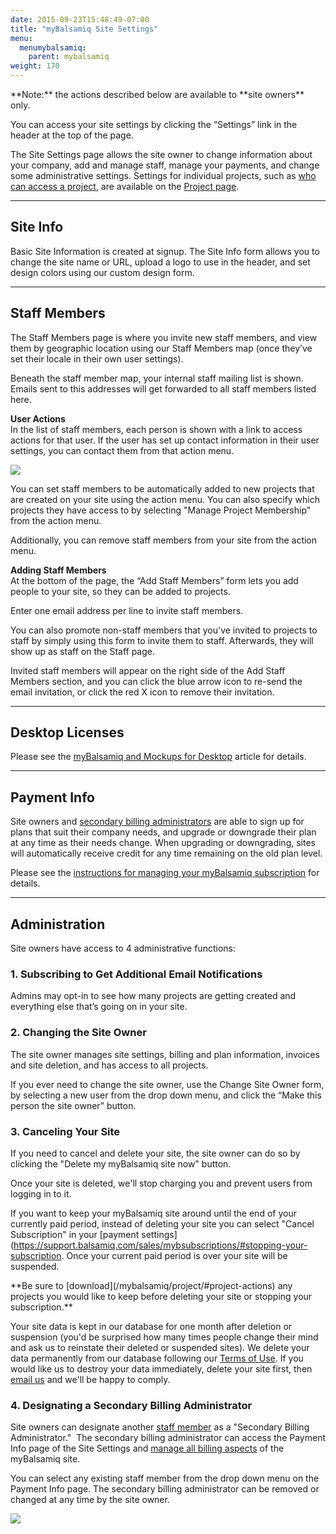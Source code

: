 ```yaml
---
date: 2015-09-23T15:48:49-07:00
title: "myBalsamiq Site Settings"
menu:
  menumybalsamiq:
    parent: mybalsamiq
weight: 170
---
```


<span class="alert alert-info show" role="alert">
**Note:** the actions described below are available to **site owners** only.
</span>

You can access your site settings by clicking the “Settings” link in the header at the top of the page.

The Site Settings page allows the site owner to change information about your company, add and manage staff, manage your payments, and change some administrative settings. Settings for individual projects, such as [who can access a project](/mybalsamiq/project/#setting-access-control), are available on the [Project page](/mybalsamiq/project/).

* * *

## Site Info

Basic Site Information is created at signup. The Site Info form allows you to change the site name or URL, upload a logo to use in the header, and set design colors using our custom design form.

* * *

## Staff Members

The Staff Members page is where you invite new staff members, and view them by geographic location using our Staff Members map (once they’ve set their locale in their own user settings).

Beneath the staff member map, your internal staff mailing list is shown. Emails sent to this addresses will get forwarded to all staff members listed here.

**User Actions**  
 In the list of staff members, each person is shown with a link to access actions for that user. If the user has set up contact information in their user settings, you can contact them from that action menu.

![](//media.balsamiq.com/img/support/docs/myb/staff-actions.png)

You can set staff members to be automatically added to new projects that are created on your site using the action menu. You can also specify which projects they have access to by selecting "Manage Project Membership" from the action menu.

Additionally, you can remove staff members from your site from the action menu.

**Adding Staff Members**  
At the bottom of the page, the “Add Staff Members” form lets you add people to your site, so they can be added to projects.

Enter one email address per line to invite staff members.

You can also promote non-staff members that you've invited to projects to staff by simply using this form to invite them to staff. Afterwards, they will show up as staff on the Staff page.

Invited staff members will appear on the right side of the Add Staff Members section, and you can click the blue arrow icon to re-send the email invitation, or click the red X icon to remove their invitation.

* * *

## Desktop Licenses

Please see the [myBalsamiq and Mockups for Desktop](https://support.balsamiq.com/mybalsamiq/mybanddesktop/) article for details.

* * *

## Payment Info

Site owners and [secondary billing administrators](#4-designating-a-secondary-billing-administrator) are able to sign up for plans that suit their company needs, and upgrade or downgrade their plan at any time as their needs change. When upgrading or downgrading, sites will automatically receive credit for any time remaining on the old plan level.

Please see the [instructions for managing your myBalsamiq subscription](https://support.balsamiq.com/sales/mybsubscriptions/) for details.

* * *

## Administration

Site owners have access to 4 administrative functions:

### 1\. Subscribing to Get Additional Email Notifications

Admins may opt-in to see how many projects are getting created and everything else that’s going on in your site.

### 2\. Changing the Site Owner

The site owner manages site settings, billing and plan information, invoices and site deletion, and has access to all projects.

If you ever need to change the site owner, use the Change Site Owner form, by selecting a new user from the drop down menu, and click the “Make this person the site owner” button.

### 3\. Canceling Your Site

If you need to cancel and delete your site, the site owner can do so by clicking the "Delete my myBalsamiq site now" button.

Once your site is deleted, we'll stop charging you and prevent users from logging in to it.

If you want to keep your myBalsamiq site around until the end of your currently paid period, instead of deleting your site you can select "Cancel Subscription" in your [payment settings](https://support.balsamiq.com/sales/mybsubscriptions/#stopping-your-subscription. Once your current paid period is over your site will be suspended.

<span class="alert alert-warning show" role="alert">
**Be sure to [download](/mybalsamiq/project/#project-actions) any projects you would like to keep before deleting your site or stopping your subscription.**
</span>

Your site data is kept in our database for one month after deletion or suspension (you'd be surprised how many times people change their mind and ask us to reinstate their deleted or suspended sites). We delete your data permanently from our database following our [Terms of Use](/mybalsamiq/tos/#how-can-i-access-or-correct-my-information). If you would like us to destroy your data immediately, delete your site first, then [email us](https://balsamiq.com/company/contact/#/s/myb) and we'll be happy to comply.

### 4\. Designating a Secondary Billing Administrator

Site owners can designate another [staff member](/mybalsamiq/sitesettings/#staff-members) as a "Secondary Billing Administrator."  The secondary billing administrator can access the Payment Info page of the Site Settings and [manage all billing aspects](https://support.balsamiq.com/sales/mybsubscriptions/) of the myBalsamiq site.

You can select any existing staff member from the drop down menu on the Payment Info page. The secondary billing administrator can be removed or changed at any time by the site owner.

![](//media.balsamiq.com/img/support/docs/myb/myb_secondary_billing.png)

